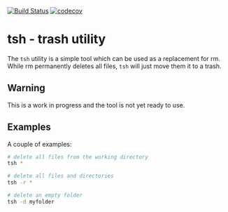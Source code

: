 [![Build Status](https://travis-ci.org/likle/tsh.svg?branch=master)](https://travis-ci.org/likle/tsh) 
[![codecov](https://codecov.io/gh/likle/tsh/branch/master/graph/badge.svg)](https://codecov.io/gh/likle/tsh)

# tsh - trash utility
The ``tsh`` utility is a simple tool which can be used as a replacement for rm.
While rm permanently deletes all files, ``tsh`` will just move them it to a trash.

## Warning
This is a work in progress and the tool is not yet ready to use.

## Examples
A couple of examples:
```bash
# delete all files from the working directory
tsh *

# delete all files and directories
tsh -r *

# delete an empty folder
tsh -d myfolder
```